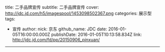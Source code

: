 title: 二手品牌宣传
subtitle: 二手品牌宣传
cover: http://jdc.jd.com/h5/imagespool/1453098502367.png
categories: 展示型
tags:
  - 宣传
author:
  nick: 京东
  github_name: JDC
date: 2016-01-05T16:00:00.000Z
publishDate: 2016-01-05T10:13:58.834Z
link: http://jdc.jd.com/fd/pp/20150906_pinxuan/
---